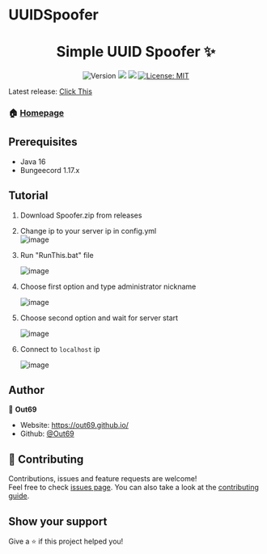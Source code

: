 # UUIDSpoofer
<h1 align="center">Simple UUID Spoofer ✨</h1>
  <p align="center">
  <img alt="Version" src="https://img.shields.io/badge/version-0.5-blue.svg?cacheSeconds=2592000" />
  <img src="https://img.shields.io/badge/Java-%3E%3D16.0-blue.svg" />
  <img src="https://img.shields.io/badge/BungeeCord-1.17.x-blue.svg" />
  <a href="#" target="_blank">
    <img alt="License: MIT" src="https://img.shields.io/badge/License-MIT-yellow.svg" />
  </a>
</p>

Latest release: [Click This](https://github.com/PhecdaTeam/UUIDSpoofer/releases)
### 🏠 [Homepage](https://github.com/PhecdaTeam/UUIDSpoofer/#readme)

## Prerequisites

- Java 16
- Bungeecord 1.17.x

## Tutorial

1. Download Spoofer.zip from releases
2. Change ip to your server ip in config.yml  
     ![image](https://user-images.githubusercontent.com/53524461/138898616-1e125a72-336b-421f-96ba-17ecd59b674c.png)
     
3. Run "RunThis.bat" file

   ![image](https://user-images.githubusercontent.com/53524461/138897719-44665f6f-062c-4414-a3a8-7cd9c9b127fe.png)
   
4. Choose first option and type administrator nickname 

     ![image](https://user-images.githubusercontent.com/53524461/138898126-4b498172-6472-4ac0-97ff-a9515d0efa2c.png)

5. Choose second option and wait for server start

     ![image](https://user-images.githubusercontent.com/53524461/138899120-e7e62777-2571-4c73-bcf8-fcff91c813bf.png)
     
6. Connect to `localhost` ip

     ![image](https://user-images.githubusercontent.com/53524461/138899798-edf6382f-3c3e-4be8-aa5d-36226c681039.png)

## Author

👤 **Out69**

* Website: https://out69.github.io/
* Github: [@Out69](https://github.com/Out69)

## 🤝 Contributing

Contributions, issues and feature requests are welcome!<br />Feel free to check [issues page](https://github.com/Out69/O-Welcomer/issues). You can also take a look at the [contributing guide](@github.com:Out69/O-Welcomer/blob/master/CONTRIBUTING.md).

## Show your support

Give a ⭐️ if this project helped you!

